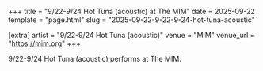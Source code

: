+++
title = "9/22-9/24 Hot Tuna (acoustic) at The MIM"
date = 2025-09-22
template = "page.html"
slug = "2025-09-22-9-22-9-24-hot-tuna-acoustic"

[extra]
artist = "9/22-9/24 Hot Tuna (acoustic)"
venue = "MIM"
venue_url = "https://mim.org"
+++

9/22-9/24 Hot Tuna (acoustic) performs at The MIM.
